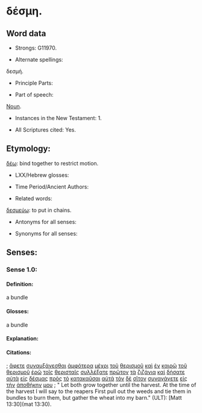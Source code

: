 # δέσμη.

<!-- Status: S2=NeedsFinalCheck -->
<!-- Lexica used for edits:   -->

## Word data

* Strongs: G11970.


* Alternate spellings:

δεσμή.

* Principle Parts: 


* Part of speech: 

[Noun](http://ugg.readthedocs.io/en/latest/noun.html).


* Instances in the New Testament: 1.

* All Scriptures cited: Yes.

## Etymology: 

[δέω](../G12100/01.md): bind together to restrict motion.

* LXX/Hebrew glosses: 


* Time Period/Ancient Authors: 


* Related words: 

[δεσμεύω](../G11950/01.md): to put in chains.

* Antonyms for all senses:

* Synonyms for all senses: 


## Senses:


### Sense  1.0: 

#### Definition: 

a bundle

#### Glosses: 

a bundle

#### Explanation: 


#### Citations: 

; [ἄφετε](../G08630/01.md) [συναυξάνεσθαι](../G48850/01.md) [ἀμφότερα](../G02970/01.md) [μέχρι](../G33600/01.md) [τοῦ](../G35880/01.md) [θερισμοῦ](../G23260/01.md) [καὶ](../G25320/01.md) [ἐν](../G17220/01.md) [καιρῷ](../G25400/01.md) [τοῦ](../G35880/01.md) [θερισμοῦ](../G23260/01.md) [ἐρῶ](../G30040/01.md) [τοῖς](../G35880/01.md) [θερισταῖς](../G23270/01.md) [συλλέξατε](../G48160/01.md) [πρῶτον](../G99999/01.md) [τὰ](../G35880/01.md) [ζιζάνια](../G22150/01.md) [καὶ](../G25320/01.md) [δήσατε](../G12100/01.md) [αὐτὰ](../G08460/01.md) [εἰς](../G15190/01.md) [δέσμας](../G11970/01.md) [πρὸς](../G43140/01.md) [τὸ](../G35880/01.md) [κατακαῦσαι](../G26180/01.md) [αὐτά](../G08460/01.md) [τὸν](../G35880/01.md) [δὲ](../G11610/01.md) [σῖτον](../G46210/01.md) [συναγάγετε](../G48630/01.md) [εἰς](../G15190/01.md) [τὴν](../G35880/01.md) [ἀποθήκην](../G05960/01.md) [μου](../G14730/01.md)
; " Let both grow together until the harvest. At the time of the harvest I will say to the reapers First pull out the weeds and tie them in bundles to burn them, but gather the wheat into my barn." (ULT): 
[Matt 13:30](mat 13:30).
